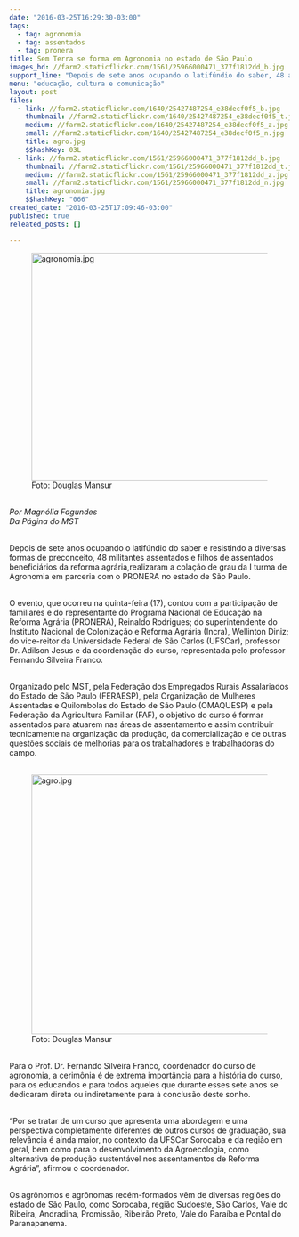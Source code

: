 ```yaml
---
date: "2016-03-25T16:29:30-03:00"
tags:
  - tag: agronomia
  - tag: assentados
  - tag: pronera
title: Sem Terra se forma em Agronomia no estado de São Paulo
images_hd: //farm2.staticflickr.com/1561/25966000471_377f1812dd_b.jpg
support_line: "Depois de sete anos ocupando o latifúndio do saber, 48 assentados e filhos de assentados beneficiários da reforma agrária, realizaram a colação de grau da I turma de Agronomia em parceria com o PRONERA"
menu: "educação, cultura e comunicação"
layout: post
files:
  - link: //farm2.staticflickr.com/1640/25427487254_e38decf0f5_b.jpg
    thumbnail: //farm2.staticflickr.com/1640/25427487254_e38decf0f5_t.jpg
    medium: //farm2.staticflickr.com/1640/25427487254_e38decf0f5_z.jpg
    small: //farm2.staticflickr.com/1640/25427487254_e38decf0f5_n.jpg
    title: agro.jpg
    $$hashKey: 03L
  - link: //farm2.staticflickr.com/1561/25966000471_377f1812dd_b.jpg
    thumbnail: //farm2.staticflickr.com/1561/25966000471_377f1812dd_t.jpg
    medium: //farm2.staticflickr.com/1561/25966000471_377f1812dd_z.jpg
    small: //farm2.staticflickr.com/1561/25966000471_377f1812dd_n.jpg
    title: agronomia.jpg
    $$hashKey: "066"
created_date: "2016-03-25T17:09:46-03:00"
published: true
releated_posts: []

---
```

<figure class="image"><img alt="agronomia.jpg" height="409" src="//farm2.staticflickr.com/1561/25966000471_377f1812dd_b.jpg" width="700" />
<figcaption>Foto: Douglas Mansur</figcaption>
</figure>

<p><br />
<em>Por Magn&oacute;lia Fagundes<br />
Da P&aacute;gina do MST</em></p>

<p>&nbsp;<br />
Depois de sete anos ocupando o latif&uacute;ndio do saber e resistindo a&nbsp;diversas formas de preconceito, 48 militantes assentados e filhos de assentados benefici&aacute;rios da reforma agr&aacute;ria,realizaram a cola&ccedil;&atilde;o de grau da I turma de Agronomia em parceria com o PRONERA no estado de S&atilde;o Paulo.</p>

<p><br />
O evento, que ocorreu na quinta-feira (17), contou com a participa&ccedil;&atilde;o de familiares e do representante do Programa Nacional de Educa&ccedil;&atilde;o na Reforma Agr&aacute;ria (PRONERA),&nbsp;Reinaldo Rodrigues; do superintendente do Instituto Nacional de Coloniza&ccedil;&atilde;o e Reforma Agr&aacute;ria (Incra), Wellinton Diniz; do vice-reitor da Universidade Federal de S&atilde;o Carlos (UFSCar), professor Dr. Adilson Jesus e da coordena&ccedil;&atilde;o do curso, representada pelo&nbsp;professor Fernando Silveira Franco.&nbsp;</p>

<p><br />
Organizado pelo MST, pela Federa&ccedil;&atilde;o dos Empregados Rurais Assalariados do Estado de S&atilde;o Paulo&nbsp;(FERAESP), pela Organiza&ccedil;&atilde;o de Mulheres Assentadas e Quilombolas do Estado de S&atilde;o Paulo (OMAQUESP) e pela Federa&ccedil;&atilde;o da Agricultura Familiar (FAF), o objetivo do curso &eacute; formar assentados para atuarem&nbsp;nas &aacute;reas de assentamento e assim contribuir tecnicamente na organiza&ccedil;&atilde;o da produ&ccedil;&atilde;o, da comercializa&ccedil;&atilde;o e de&nbsp;outras quest&otilde;es sociais de melhorias para os trabalhadores e trabalhadoras do campo.&nbsp;<br />
&nbsp;</p>

<figure class="image"><img alt="agro.jpg" height="467" src="//farm2.staticflickr.com/1640/25427487254_e38decf0f5_b.jpg" width="700" />
<figcaption>Foto: Douglas Mansur</figcaption>
</figure>

<p><br />
Para o Prof.&nbsp;Dr. Fernando Silveira Franco, coordenador do curso de agronomia, a cerim&ocirc;nia &eacute; de extrema import&acirc;ncia para a hist&oacute;ria do curso, para os educandos e para todos aqueles que durante esses sete anos se dedicaram direta ou indiretamente para &agrave;&nbsp;conclus&atilde;o deste sonho.</p>

<p><br />
&ldquo;Por se tratar de um curso que apresenta uma abordagem e uma perspectiva completamente diferentes de outros cursos de gradua&ccedil;&atilde;o, sua relev&acirc;ncia &eacute; ainda maior, no contexto da UFSCar Sorocaba e da regi&atilde;o em geral, bem como para o desenvolvimento da Agroecologia, como alternativa de produ&ccedil;&atilde;o sustent&aacute;vel nos assentamentos de Reforma Agr&aacute;ria&rdquo;, afirmou o coordenador.</p>

<p><br />
Os agr&ocirc;nomos e agr&ocirc;nomas rec&eacute;m-formados v&ecirc;m de diversas regi&otilde;es do estado de S&atilde;o Paulo,&nbsp;como Sorocaba, regi&atilde;o Sudoeste, S&atilde;o Carlos, Vale do Ribeira, Andradina, Promiss&atilde;o, Ribeir&atilde;o Preto, Vale do Para&iacute;ba e Pontal do Paranapanema.&nbsp;</p>
